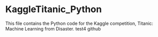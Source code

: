 # KaggleTitanic_Python
This file contains the Python code for the Kaggle competition, Titanic: Machine Learning from Disaster.
test4 github